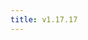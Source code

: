 ```yaml
---
title: v1.17.17
---
```


<!--add blocks of content here to add more sections to the community page -->